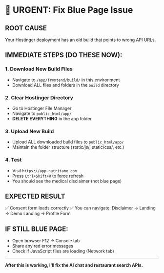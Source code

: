 # 🚨 URGENT: Fix Blue Page Issue

## **ROOT CAUSE**
Your Hostinger deployment has an old build that points to wrong API URLs.

## **IMMEDIATE STEPS (DO THESE NOW):**

### 1. Download New Build Files
- Navigate to `/app/frontend/build/` in this environment
- Download ALL files and folders in the `build` directory

### 2. Clear Hostinger Directory
- Go to Hostinger File Manager
- Navigate to `public_html/app/`
- **DELETE EVERYTHING** in the app folder

### 3. Upload New Build
- Upload ALL downloaded build files to `public_html/app/`
- Maintain the folder structure (static/js/, static/css/, etc.)

### 4. Test
- Visit `https://app.nutritame.com`
- Press `Ctrl+Shift+R` to force refresh
- You should see the medical disclaimer (not blue page)

## **EXPECTED RESULT**
✅ Consent form loads correctly
✅ You can navigate: Disclaimer → Landing → Demo Landing → Profile Form

## **IF STILL BLUE PAGE:**
- Open browser F12 → Console tab
- Share any red error messages
- Check if JavaScript files are loading (Network tab)

---
**After this is working, I'll fix the AI chat and restaurant search APIs.**